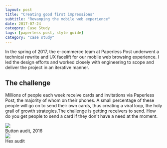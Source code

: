 ```yaml
---
layout: post
title: "Creating good first impressions"
subtitle: "Revamping the mobile web experience"
date: 2017-07-24
category: Case Study
tags: [paperless post, style guide]
category: "case study"
---
```


In the spring of 2017, the e-commerce team at Paperless Post underwent a technical rewrite and UX facelift for our mobile web browsing experience. I led the design efforts and worked closely with engineering to scope and deliver the project in an iterative manner.

## The challenge

Millions of people each week receive cards and invitations via Paperless Post, the majority of whom on their phones. A small percentage of these people will go on to send their own cards, thus creating a viral loop, the holy grail of growth strategies.The challenge is getting receivers to send. How do you get people to send a card if they don't have a need at the moment.

<div markdown="0" class="row">
  <div class="col-md-6">
  <img class="bordered-img" src="../../../images/pp/style-guide.jpg">
  <div class="caption">
  Button audit, 2016
  </div>
  
  </div>
  <div class="col-md-6">
  <img class="bordered-img" src="../../../images/pp/swatch.jpg">
  <div class="caption">
  Hex audit
  </div>
  </div>
</div>